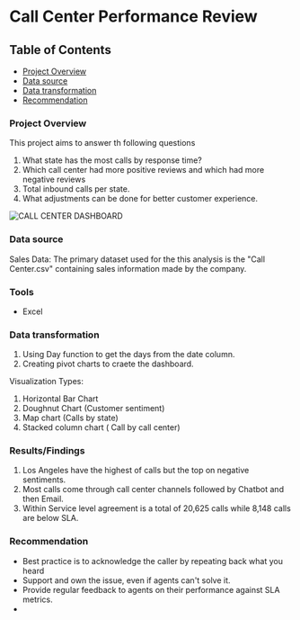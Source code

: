 # Call Center Performance Review

## Table of Contents

- [Project Overview](#project-overview)
- [Data source](#data-source)
- [Data transformation](#data-transformation)
- [Recommendation](#recommendation)


### Project Overview 

This project aims to answer th following questions

1. What state has the most calls by response time?
2. Which call center had more positive reviews and which had more negative reviews
3. Total inbound calls per state.
4. What adjustments can be done for better customer experience.

![CALL CENTER DASHBOARD](https://github.com/user-attachments/assets/2f98c80d-26e7-499f-81b2-d6fec845d87e)

### Data source

Sales Data: The primary dataset used for the this analysis is the "Call Center.csv" containing sales information made by the company.

### Tools

- Excel

### Data transformation

1. Using Day function to get the days from the date column.
2. Creating pivot charts to craete the dashboard.

Visualization Types:

1. Horizontal Bar Chart
2. Doughnut Chart (Customer sentiment)
3. Map chart (Calls by state)
4. Stacked column chart ( Call by call center)

### Results/Findings

1. Los Angeles have the highest of calls but the top on negative sentiments.
2. Most calls come through call center channels followed by Chatbot and then Email.
3. Within Service level agreement is a total of 20,625 calls while 8,148 calls are below SLA. 

### Recommendation

- Best practice is to acknowledge the caller by repeating back what you heard
- Support and own the issue, even if agents can't solve it.
- Provide regular feedback to agents on their performance against SLA metrics.
-  


  

